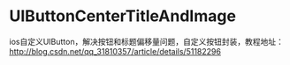 # UIButtonCenterTitleAndImage
ios自定义UIButton，解决按钮和标题偏移量问题，自定义按钮封装，教程地址：http://blog.csdn.net/qq_31810357/article/details/51182296

